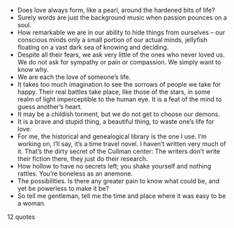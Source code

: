  - Does love always form, like a pearl, around the hardened bits of life?
 - Surely words are just the background music when passion pounces on a soul.
 - How remarkable we are in our ability to hide things from ourselves – our conscious minds only a small portion of our actual minds, jellyfish floating on a vast dark sea of knowing and deciding.
 - Despite all their fears, we ask very little of the ones who never loved us. We do not ask for sympathy or pain or compassion. We simply want to know why.
 - We are each the love of someone’s life.
 - It takes too much imagination to see the sorrows of people we take for happy. Their real battles take place, like those of the stars, in some realm of light imperceptible to the human eye. It is a feat of the mind to guess another’s heart.
 - It may be a childish torment, but we do not get to choose our demons.
 - It is a brave and stupid thing, a beautiful thing, to waste one’s life for love.
 - For me, the historical and genealogical library is the one I use. I’m working on, I’ll say, it’s a time travel novel. I haven’t written very much of it. That’s the dirty secret of the Cullman center: The writers don’t write their fiction there, they just do their research.
 - How hollow to have no secrets left; you shake yourself and nothing rattles. You’re boneless as an anemone.
 - The possibilities. Is there any greater pain to know what could be, and yet be powerless to make it be?
 - So tell me gentleman, tell me the time and place where it was easy to be a woman.

12 quotes
